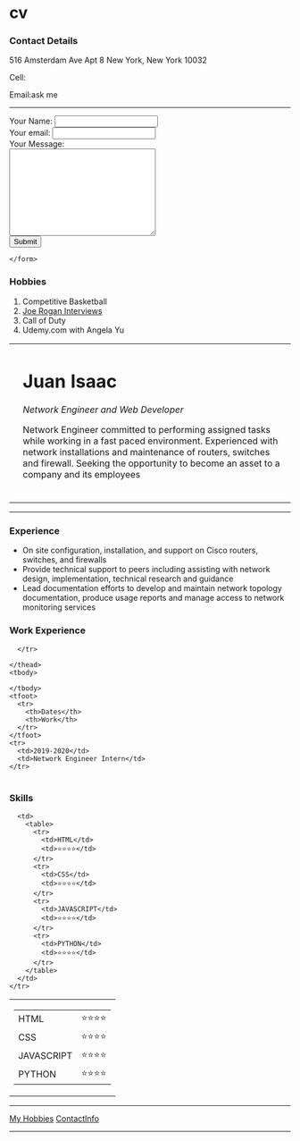 # cv<!DOCTYPE html>
<html lang="en" dir="ltr">
  <head>
    <meta charset="utf-8">
    <title>ContactInfo</title>
  </head>
  <body>
    <h3>Contact Details</h3>
    <p>516 Amsterdam Ave Apt 8 New York, New York 10032</p>
    <p>Cell:</p>
    <p>Email:ask me</p>
    <hr>
    <form class="" action="index.html" method="post">
    <label>Your Name:</label>
    <input type="text" name="" value=""><br>
    <label>Your email:</label>
    <input type="email" name="" value=""><br>
    <label>Your Message:</label><br>
    <textarea name="name" rows="10" cols="30"></textarea><br>
    <input type="submit" name="">

    </form>

  </body>
</html>


<!DOCTYPE html>
<html lang="en" dir="ltr">

<head>
  <meta charset="utf-8">
  <title>My Hobbies</title>
</head>

<body>
  <h3>Hobbies</h3>
  <ol>
    <li>Competitive Basketball</li>
    <li><a href="https://www.youtube.com/watch?v=RcYjXbSJBN8">Joe Rogan Interviews</a></li>
    <li>Call of Duty</li>
    <li>Udemy.com with Angela Yu</li>
  </ol>
</body>

</html>

<!DOCTYPE html>
<html>

<head>
  <meta charset="utf-8">
  <title>juans personal site</title>
</head>


<body>
  <table>
    <tr>
      <td><img src="https://media-exp1.licdn.com/dms/image/C4E03AQGovK-hbiniRw/profile-displayphoto-shrink_200_200/0?e=1595462400&v=beta&t=xD1p6U7qGJnBTpPrC1264umdBMYlxgRBCO6fW2xgcS8" alt=""></td>
      <td>
        <h1>Juan Isaac</h1>
        <p><em>Network Engineer and Web Developer</em></p>
        <p>Network Engineer committed to performing assigned tasks while working in a fast paced environment. Experienced with network installations and maintenance of routers, switches and firewall. Seeking the opportunity to become an asset to a
          company
          and its employees</p><br>
      </td>
    </tr>
  </table>

  <hr>
  <h3>Experience</h3>
  <ul>
    <li>On site configuration, installation, and support on Cisco routers, switches, and firewalls</li>
    <li>Provide technical support to peers including assisting with network design, implementation, technical research and guidance</li>
    <li>Lead documentation efforts to develop and maintain network topology documentation, produce usage reports and manage access to network monitoring services</li>
  </ul>
  <h3>Work Experience</h3>

  <table cellspacing="10"
    <thead>
      <tr>

      </tr>

    </thead>
    <tbody>

    </tbody>
    <tfoot>
      <tr>
        <th>Dates</th>
        <th>Work</th>
      </tr>
    </tfoot>
    <tr>
      <td>2019-2020</td>
      <td>Network Engineer Intern</td>
    </tr>
  </table>
  <h3>Skills</h3>

  <table cellspacing="10">
    <tr>
      <td>
        <table>
          <tr>
            <td>HTML</td>
            <td>⭐️⭐️⭐️⭐️</td>
          </tr>
          <tr>
            <td>CSS</td>
            <td>⭐️⭐️⭐️⭐️</td>
          </tr>
          <tr>
            <td>JAVASCRIPT</td>
            <td>⭐️⭐️⭐️⭐️</td>
          </tr>
          <tr>
            <td>PYTHON</td>
            <td>⭐️⭐️⭐️⭐️</td>
          </tr>
        </table>
      </td>

      <td>
        <table>
          <tr>
            <td>HTML</td>
            <td>⭐️⭐️⭐️⭐️</td>
          </tr>
          <tr>
            <td>CSS</td>
            <td>⭐️⭐️⭐️⭐️</td>
          </tr>
          <tr>
            <td>JAVASCRIPT</td>
            <td>⭐️⭐️⭐️⭐️</td>
          </tr>
          <tr>
            <td>PYTHON</td>
            <td>⭐️⭐️⭐️⭐️</td>
          </tr>
        </table>
      </td>
    </tr>
  </table>

  <hr>
  <a href="hobbies.html">My Hobbies</a>
  <a href="contactinfo.html">ContactInfo</a>
  <hr>



</body>


</html>
